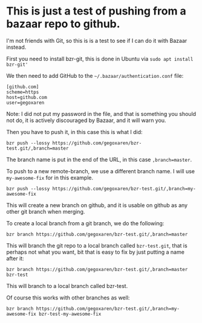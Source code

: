 # This is just a test of pushing from a bazaar repo to github.

I'm not friends with Git, so this is is a test to see if I can do it with
Bazaar instead.

First you need to install bzr-git, this is done in Ubuntu via
`sudo apt install bzr-git'`

We then need to add GitHub to the `~/.bazaar/authentication.conf` file:

```
[github.com]
scheme=https
host=github.com
user=gegoxaren
```

Note: I did not put my password in the file, and that is something you should not
do, it is actively discouraged by Bazaar, and it will warn you.

Then you have to push it, in this case this is what I did:

```
bzr push --lossy https://github.com/gegoxaren/bzr-test.git/,branch=master
```

The branch name is put in the end of the URL, in this case
`,branch=master`.

To push to a new remote-branch, we use a different branch name.
I will use `my-awesome-fix` for in this example.

```
bzr push --lossy https://github.com/gegoxaren/bzr-test.git/,branch=my-awesome-fix
```

This will create a new branch on github, and it is usable on github as any other
git branch when merging.

To create a local branch from a git branch, we do the following:

```
bzr branch https://github.com/gegoxaren/bzr-test.git/,branch=master
```

This will branch the git repo to a local branch called `bzr-test.git`, that is
perhaps not what you want, bit that is easy to fix by just putting a name after
it:


```
bzr branch https://github.com/gegoxaren/bzr-test.git/,branch=master bzr-test
```

This will branch to a local branch called bzr-test.


Of course this works with other branches as well:

```
bzr branch https://github.com/gegoxaren/bzr-test.git/,branch=my-awesome-fix bzr-test-my-awesome-fix
```

